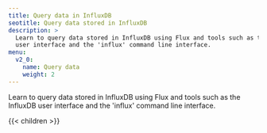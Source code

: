 ```yaml
---
title: Query data in InfluxDB
seotitle: Query data stored in InfluxDB
description: >
  Learn to query data stored in InfluxDB using Flux and tools such as the InfluxDB
  user interface and the 'influx' command line interface.
menu:
  v2_0:
    name: Query data
    weight: 2
---
```


Learn to query data stored in InfluxDB using Flux and tools such as the InfluxDB
user interface and the 'influx' command line interface.

{{< children >}}
